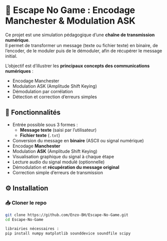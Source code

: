 # 📡 Escape No Game : Encodage Manchester & Modulation ASK

Ce projet est une simulation pédagogique d’une **chaîne de transmission numérique**.  
Il permet de transformer un message (texte ou fichier texte) en binaire, de l’encoder, de le moduler puis de le démoduler, afin de récupérer le message initial.  

L’objectif est d’illustrer les **principaux concepts des communications numériques** :  
- Encodage Manchester  
- Modulation ASK (Amplitude Shift Keying)  
- Démodulation par corrélation  
- Détection et correction d’erreurs simples  


## 📝 Fonctionnalités

- Entrée possible sous 3 formes :
  - **Message texte** (saisi par l’utilisateur)
  - **Fichier texte** (`.txt`)
- Conversion du message en **binaire** (ASCII ou signal numérique)
- Encodage **Manchester**
- Modulation **ASK** (Amplitude Shift Keying)
- Visualisation graphique du signal à chaque étape
- Lecture audio du signal modulé (optionnelle)
- Démodulation et **récupération du message original**
- Correction simple d’erreurs de transmission


## ⚙️ Installation

### 📥 Cloner le repo
```bash
git clone https://github.com/Enzo-BH/Escape-No-Game.git
cd Escape-No-Game

librairies nécessaires :
pip install numpy matplotlib sounddevice soundfile scipy
